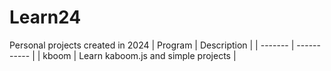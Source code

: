 # Learn24
Personal projects created in 2024
| Program | Description |
| ------- | ----------- |
| kboom | Learn kaboom.js and simple projects |
